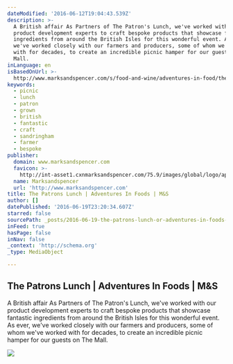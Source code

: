 ```yaml
---
dateModified: '2016-06-12T19:04:43.539Z'
description: >-
  A British affair As Partners of The Patron's Lunch, we've worked with our
  product development experts to craft bespoke products that showcase fantastic
  ingredients from around the British Isles for this wonderful event. As ever,
  we've worked closely with our farmers and producers, some of whom we've worked
  with for decades, to create an incredible picnic hamper for our guests on The
  Mall.
inLanguage: en
isBasedOnUrl: >-
  http://www.marksandspencer.com/s/food-and-wine/adventures-in-food/the-patrons-lunch?&edcredirect
keywords:
  - picnic
  - lunch
  - patron
  - grown
  - british
  - fantastic
  - craft
  - sandringham
  - farmer
  - bespoke
publisher:
  domain: www.marksandspencer.com
  favicon: >-
    http://int-asset1.cxnmarksandspencer.com/75.9/images/global/logo/apple-touch-icon.png
  name: Marksandspencer
  url: 'http://www.marksandspencer.com'
title: The Patrons Lunch | Adventures In Foods | M&S
author: []
datePublished: '2016-06-19T23:20:34.607Z'
starred: false
sourcePath: _posts/2016-06-19-the-patrons-lunch-or-adventures-in-foods-or-mands.md
inFeed: true
hasPage: false
inNav: false
_context: 'http://schema.org'
_type: MediaObject

---
```

<article style=""><h1>The Patrons Lunch | Adventures In Foods | M&amp;S</h1><p>A British affair As Partners of The Patron's Lunch, we've worked with our product development experts to craft bespoke products that showcase fantastic ingredients from around the British Isles for this wonderful event. As ever, we've worked closely with our farmers and producers, some of whom we've worked with for decades, to create an incredible picnic hamper for our guests on The Mall.</p><img src="http://asset1.cxnmarksandspencer.com/is/image/mands/3c91ececb80c2c2ad8438403e83983404ee2abe6?$editorial_580x435$" /></article>